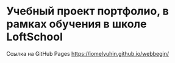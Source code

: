# Учебный проект портфолио, в рамках обучения в школе LoftSchool
Ссылка на GitHub Pages https://iomelyuhin.github.io/webbegin/
